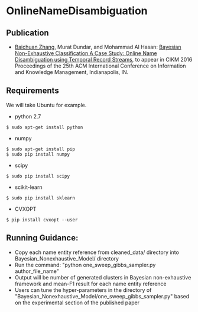 # OnlineNameDisambiguation

## Publication

* [Baichuan Zhang](https://www.linkedin.com/in/baichuan-zhang-7649004a), Murat Dundar, and Mohammad Al Hasan: [Bayesian Non-Exhaustive Classification A Case Study: Online Name Disambiguation using Temporal Record Streams](http://arxiv.org/abs/1607.05746), to appear in CIKM 2016 Proceedings of the 25th ACM International Conference on Information and Knowledge Management, Indianapolis, IN. 

## Requirements

We will take Ubuntu for example.

* python 2.7
```
$ sudo apt-get install python
```
* numpy
```
$ sudo apt-get install pip
$ sudo pip install numpy
```
* scipy
```
$ sudo pip install scipy
```
* scikit-learn
```
$ sudo pip install sklearn
```
* CVXOPT
```
$ pip install cvxopt --user
```

## Running Guidance:
* Copy each name entity reference from cleaned_data/ directory into Bayesian_Nonexhaustive_Model/ directory
* Run the command: "python one_sweep_gibbs_sampler.py author_file_name"
* Output will be number of generated clusters in Bayesian non-exhaustive framework and mean-F1 result for each name entity reference
* Users can tune the hyper-parameters in the directory of "Bayesian_Nonexhaustive_Model/one_sweep_gibbs_sampler.py" based on the experimental section of the published paper
